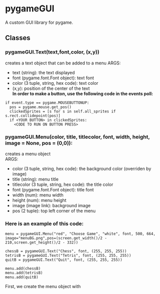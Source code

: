 # pygameGUI
A custom GUI library for pygame.

## Classes

### pygameGUI.Text(text,font,color, (x,y))
creates a text object that can be added to a menu
ARGS:
- text (string): the text displayed
- font (pygame.font.Font object): text font
- color (3 tuple, string, hex code): text color
- (x,y): position of the center of the text  
**In order to make a button, use the following code in the events poll:**
```
if event.type == pygame.MOUSEBUTTONUP:     
  pos = pygame.mouse.get_pos()     
  clickedSprites = [s for s in self.all_sprites if s.rect.collidepoint(pos)]    
  if <YOUR BUTTON> in clickedSprites:     
    <CODE TO RUN ON BUTTON PRESS>
```

### pygameGUI.Menu(color, title, titlecolor, font, width, height, image = None, pos = (0,0)):
creates a menu object  
ARGS:  
- color (3 tuple, string, hex code): the background color (overriden by image)
- title (string): menu title
- titlecolor (3 tuple, string, hex code): the title color
- font (pygame.font.Font object): title font
- width (num): menu width
- height (num): menu height
- image (image link): background image
- pos (2 tuple): top left corner of the menu

### Here is an example of this code:
```
menu = pygameGUI.Menu("red", "Choose Game", "white", font, 500, 664, image="menuBG.png",pos=(screen.get_width()/2 - 210,screen.get_height()/2 - 332))

chessB = pygameGUI.Text("Chess", font, (255, 255, 255))
tetrisB = pygameGUI.Text("Tetris", font, (255, 255, 255))
quitB = pygameGUI.Text("Quit", font, (255, 255, 255))

menu.add(chessB)
menu.add(tetrisB)
menu.add(quitB)
```
First, we create the menu object with 